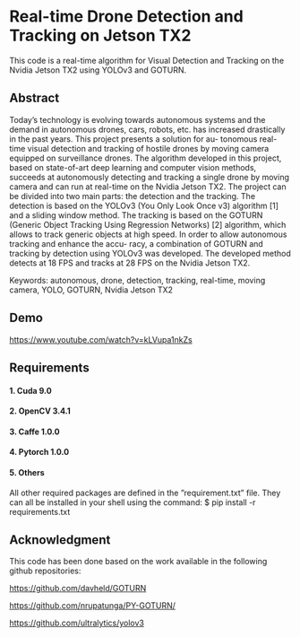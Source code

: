 # Real-time Drone Detection and Tracking on Jetson TX2
This code is a real-time algorithm for Visual Detection and Tracking on the Nvidia Jetson TX2 using YOLOv3 and GOTURN. 
## Abstract

Today’s technology is evolving towards autonomous systems and the demand in autonomous drones,
cars, robots, etc. has increased drastically in the past years. This project presents a solution for au-
tonomous real-time visual detection and tracking of hostile drones by moving camera equipped on
surveillance drones.  The algorithm developed in this project, based on state-of-art deep learning
and computer vision methods, succeeds at autonomously detecting and tracking a single drone by
moving camera and can run at real-time on the Nvidia Jetson TX2.  The project can be divided
into two main parts:  the detection and the tracking.  The detection is based on the YOLOv3 (You
Only Look Once v3) algorithm [1] and a sliding window method.  The tracking is based on the
GOTURN (Generic Object Tracking Using Regression Networks) [2] algorithm, which allows to
track generic objects at high speed.  In order to allow autonomous tracking and enhance the accu-
racy, a combination of GOTURN and tracking by detection using YOLOv3 was developed.  The
developed method detects at 18 FPS and tracks at 28 FPS on the Nvidia Jetson TX2.

Keywords: autonomous, drone, detection, tracking, real-time, moving camera, YOLO,  GOTURN, Nvidia Jetson TX2


## Demo 

https://www.youtube.com/watch?v=kLVupa1nkZs

## Requirements 

#### 1. Cuda 9.0

#### 2. OpenCV 3.4.1

#### 3. Caffe 1.0.0

#### 4. Pytorch 1.0.0

#### 5. Others
All other required packages are defined in the ”requirement.txt” file. They can all be installed in your shell using the command: 
$ pip install -r requirements.txt

## Acknowledgment 
This code has been done based on the work available in the following github repositories:

https://github.com/davheld/GOTURN

https://github.com/nrupatunga/PY-GOTURN/

https://github.com/ultralytics/yolov3





